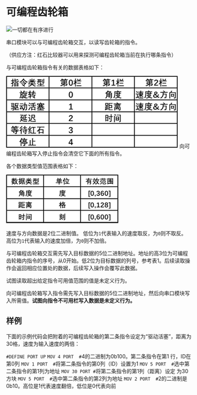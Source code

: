# 可编程齿轮箱
![一切都在有序进行](block:create:sequenced_gearshift)

串口模块可以与可编程齿轮箱交互，以读写齿轮箱的指令。

（供应方注：红石比较器可以用来探测可编程齿轮箱当前在执行哪条指令）

与可编程齿轮箱指令有关的数据表格如下：

![表1](../img/seq_gearshift/table1.png)
向可编程齿轮箱写入停止指令会清空它下面的所有指令。

各个数据类型值范围表格如下：

![表2](../img/seq_gearshift/table2.png)

速度与方向数据是2位二进制值。
低位为`1`代表输入的速度取反，为`0`则不取反。
高位为`1`代表输入的速度加倍，为`0`则不加倍。

与可编程齿轮箱交互需先写入目标数据的5位二进制地址。地址的高3位为可编程齿轮箱内指令的序号，从0开始。低2位为目标数据的列号，参考表1。后续读取操作会返回相应位置处的数据，后续写入操作会覆写此数据。

试图读取超出给定指令可用值范围的值是未定义行为。

向可编程齿轮箱写入指令需先写入目标数据的5位二进制地址，然后向串口模块写入所需值。**试图向指令不可用栏写入数据是未定义行为。**

## 样例

下面的示例代码会把附着的可编程齿轮箱的第二条指令设定为“驱动活塞”，距离为30格，速度为输入速度的两倍：

`#DEFINE PORT UP`
`MOV 4 PORT  #`4的二进制为0b100。第二条指令在第1 行，ID在第0列
`MOV 1 PORT  #`将第二条指令的第0列（ID）设置为1
`MOV 5 PORT  #`选中第二条指令的第1列为地址
`MOV 30 PORT #`将第二条指令的第1列（距离）设定 为30方块
`MOV 5 PORT  #`选中第二条指令的第2列为地址
`MOV 2 PORT  #`2的二进制是0b10。高位是1代表速度翻倍，低位是0代表向前
